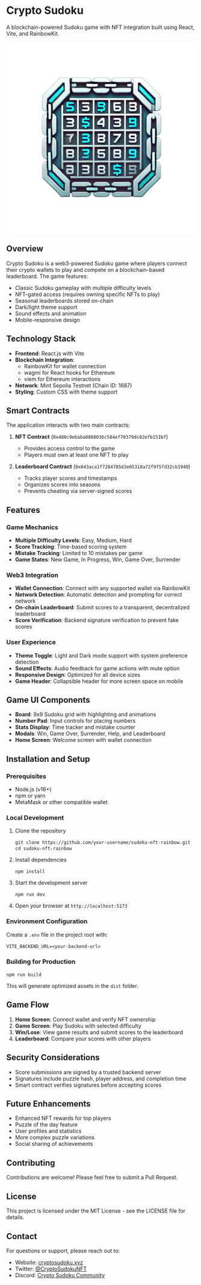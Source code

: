 # Crypto Sudoku

A blockchain-powered Sudoku game with NFT integration built using React, Vite, and RainbowKit.

![Crypto Sudoku NFT Game](https://raw.githubusercontent.com/isaacnewton123/sudoku-NFT/refs/heads/main/Removal-779.png)

## Overview

Crypto Sudoku is a web3-powered Sudoku game where players connect their crypto wallets to play and compete on a blockchain-based leaderboard. The game features:

- Classic Sudoku gameplay with multiple difficulty levels
- NFT-gated access (requires owning specific NFTs to play)
- Seasonal leaderboards stored on-chain
- Dark/light theme support
- Sound effects and animation
- Mobile-responsive design

## Technology Stack

- **Frontend**: React.js with Vite
- **Blockchain Integration**: 
  - RainbowKit for wallet connection
  - wagmi for React hooks for Ethereum
  - viem for Ethereum interactions
- **Network**: Mint Sepolia Testnet (Chain ID: 1687)
- **Styling**: Custom CSS with theme support

## Smart Contracts

The application interacts with two main contracts:

1. **NFT Contract** (`0x480c9ebaba0860036c584ef70379dc82efb151bf`)
   - Provides access control to the game
   - Players must own at least one NFT to play

2. **Leaderboard Contract** (`0x043aca1f7284705d3e05318a72f9f5fd32cb1940`)
   - Tracks player scores and timestamps
   - Organizes scores into seasons
   - Prevents cheating via server-signed scores

## Features

### Game Mechanics

- **Multiple Difficulty Levels**: Easy, Medium, Hard
- **Score Tracking**: Time-based scoring system
- **Mistake Tracking**: Limited to 10 mistakes per game
- **Game States**: New Game, In Progress, Win, Game Over, Surrender

### Web3 Integration

- **Wallet Connection**: Connect with any supported wallet via RainbowKit
- **Network Detection**: Automatic detection and prompting for correct network
- **On-chain Leaderboard**: Submit scores to a transparent, decentralized leaderboard
- **Score Verification**: Backend signature verification to prevent fake scores

### User Experience

- **Theme Toggle**: Light and Dark mode support with system preference detection
- **Sound Effects**: Audio feedback for game actions with mute option
- **Responsive Design**: Optimized for all device sizes
- **Game Header**: Collapsible header for more screen space on mobile

## Game UI Components

- **Board**: 9x9 Sudoku grid with highlighting and animations
- **Number Pad**: Input controls for placing numbers
- **Stats Display**: Time tracker and mistake counter
- **Modals**: Win, Game Over, Surrender, Help, and Leaderboard
- **Home Screen**: Welcome screen with wallet connection

## Installation and Setup

### Prerequisites

- Node.js (v16+)
- npm or yarn
- MetaMask or other compatible wallet

### Local Development

1. Clone the repository
   ```
   git clone https://github.com/your-username/sudoku-nft-rainbow.git
   cd sudoku-nft-rainbow
   ```

2. Install dependencies
   ```
   npm install
   ```

3. Start the development server
   ```
   npm run dev
   ```

4. Open your browser at `http://localhost:5173`

### Environment Configuration

Create a `.env` file in the project root with:

```
VITE_BACKEND_URL=<your-backend-url>
```

### Building for Production

```
npm run build
```

This will generate optimized assets in the `dist` folder.

## Game Flow

1. **Home Screen**: Connect wallet and verify NFT ownership
2. **Game Screen**: Play Sudoku with selected difficulty
3. **Win/Lose**: View game results and submit scores to the leaderboard
4. **Leaderboard**: Compare your scores with other players

## Security Considerations

- Score submissions are signed by a trusted backend server
- Signatures include puzzle hash, player address, and completion time
- Smart contract verifies signatures before accepting scores

## Future Enhancements

- Enhanced NFT rewards for top players
- Puzzle of the day feature
- User profiles and statistics
- More complex puzzle variations
- Social sharing of achievements

## Contributing

Contributions are welcome! Please feel free to submit a Pull Request.

## License

This project is licensed under the MIT License - see the LICENSE file for details.

## Contact

For questions or support, please reach out to:
- Website: [cryptosudoku.xyz](https://cryptosudoku.xyz)
- Twitter: [@CryptoSudokuNFT](https://twitter.com/CryptoSudokuNFT)
- Discord: [Crypto Sudoku Community](https://discord.gg/cryptosudoku)
